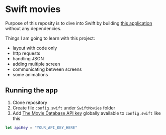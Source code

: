 # Swift movies
Purpose of this reposity is to dive into Swift by building [this application](https://framer.cloud/yrDqW) without any dependencies.

Things I am going to learn with this project:
- layout with code only
- http requests
- handling JSON
- adding multiple screen
- communicating between screens
- some animations

## Running the app
1. Clone repository
2. Create file `config.swift` under `SwiftMovies` folder
3. Add [The Movie Database API key](https://developers.themoviedb.org/3/getting-started/introduction) globally available to `config.swift` like this 
```swift
let apiKey = "YOUR_API_KEY_HERE"
```
